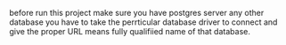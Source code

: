before run this project make sure you have postgres server any other database
you have to take the perrticular database driver to connect and give the proper URL means fully qualifiied name of that database.
